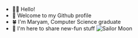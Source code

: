 * 👋🏻 Hello!
* 🌟 Welcome to my Github profile
* 🍀 I'm Maryam, Computer Science graduate 
* 💫 I'm here to share new-fun stuff
![Sailor Moon](https://github.com/mrymalsubhi/mrymalsubhi/assets/85639068/f13a8128-e895-4f54-8a7b-fb534d1ba37a)

